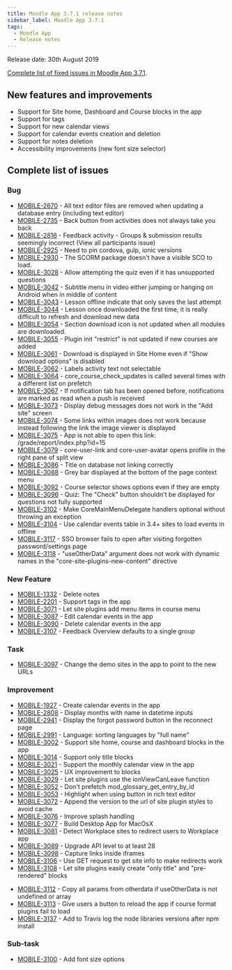 ```yaml
---
title: Moodle App 3.7.1 release notes
sidebar_label: Moodle App 3.7.1
tags:
  - Moodle App
  - Release notes
---
```


Release date: 30th August 2019

[Complete list of fixed issues in Moodle App 3.7.1](https://moodle.atlassian.net/jira/secure/ReleaseNote.jspa?projectId=10070&version=16770).

## New features and improvements

- Support for Site home, Dashboard and Course blocks in the app
- Support for tags
- Support for new calendar views
- Support for calendar events creation and deletion
- Support for notes deletion
- Accessibility improvements (new font size selector)

## Complete list of issues

### Bug

- [MOBILE-2670](https://moodle.atlassian.net/browse/MOBILE-2670) - All text editor files are removed when updating a database entry (including text editor)
- [MOBILE-2735](https://moodle.atlassian.net/browse/MOBILE-2735) - Back button from activities does not always take you back
- [MOBILE-2816](https://moodle.atlassian.net/browse/MOBILE-2816) - Feedback activity - Groups & submission results seemingly incorrect (View all participants issue)
- [MOBILE-2925](https://moodle.atlassian.net/browse/MOBILE-2925) - Need to pin cordova, gulp, ionic versions
- [MOBILE-2930](https://moodle.atlassian.net/browse/MOBILE-2930) - The SCORM package doesn't have a visible SCO to load.
- [MOBILE-3028](https://moodle.atlassian.net/browse/MOBILE-3028) - Allow attempting the quiz even if it has unsupported questions
- [MOBILE-3042](https://moodle.atlassian.net/browse/MOBILE-3042) - Subtitle menu in video either jumping or hanging on Android when in middle of content
- [MOBILE-3043](https://moodle.atlassian.net/browse/MOBILE-3043) - Lesson offline indicate that only saves the last attempt
- [MOBILE-3044](https://moodle.atlassian.net/browse/MOBILE-3044) - Lesson once downloaded the first time, it is really difficult to refresh and download new data
- [MOBILE-3054](https://moodle.atlassian.net/browse/MOBILE-3054) - Section download icon is not updated when all modules are downloaded.
- [MOBILE-3055](https://moodle.atlassian.net/browse/MOBILE-3055) - Plugin init "restrict" is not updated if new courses are added
- [MOBILE-3061](https://moodle.atlassian.net/browse/MOBILE-3061) - Download is displayed in Site Home even if "Show download options" is disabled
- [MOBILE-3062](https://moodle.atlassian.net/browse/MOBILE-3062) - Labels activity text not selectable
- [MOBILE-3064](https://moodle.atlassian.net/browse/MOBILE-3064) - core_course_check_updates is called several times with a different list on prefetch
- [MOBILE-3067](https://moodle.atlassian.net/browse/MOBILE-3067) - If notification tab has been opened before, notifications are marked as read when a push is received
- [MOBILE-3073](https://moodle.atlassian.net/browse/MOBILE-3073) - Display debug messages does not work in the "Add site" screen
- [MOBILE-3074](https://moodle.atlassian.net/browse/MOBILE-3074) - Some links within images does not work because instead following the link the image viewer is displayed
- [MOBILE-3075](https://moodle.atlassian.net/browse/MOBILE-3075) - App is not able to open this link: /grade/report/index.php?id=15
- [MOBILE-3079](https://moodle.atlassian.net/browse/MOBILE-3079) - core-user-link and core-user-avatar opens profile in the right pane of split view
- [MOBILE-3086](https://moodle.atlassian.net/browse/MOBILE-3086) - Title on database not linking correctly
- [MOBILE-3088](https://moodle.atlassian.net/browse/MOBILE-3088) - Grey bar displayed at the bottom of the page context menu
- [MOBILE-3092](https://moodle.atlassian.net/browse/MOBILE-3092) - Course selector shows options even if they are empty
- [MOBILE-3096](https://moodle.atlassian.net/browse/MOBILE-3096) - Quiz: The "Check" button shouldn't be displayed for questions not fully supported
- [MOBILE-3102](https://moodle.atlassian.net/browse/MOBILE-3102) - Make CoreMainMenuDelegate handlers optional without throwing an exception
- [MOBILE-3104](https://moodle.atlassian.net/browse/MOBILE-3104) - Use calendar events table in 3.4+ sites to load events in offline
- [MOBILE-3117](https://moodle.atlassian.net/browse/MOBILE-3117) - SSO browser fails to open after visiting forgotten password/settings page
- [MOBILE-3118](https://moodle.atlassian.net/browse/MOBILE-3118) - "useOtherData" argument does not work with dynamic names in the "core-site-plugins-new-content" directive

### New Feature

- [MOBILE-1332](https://moodle.atlassian.net/browse/MOBILE-1332) - Delete notes
- [MOBILE-2201](https://moodle.atlassian.net/browse/MOBILE-2201) - Support tags in the app
- [MOBILE-3071](https://moodle.atlassian.net/browse/MOBILE-3071) - Let site plugins add menu items in course menu
- [MOBILE-3087](https://moodle.atlassian.net/browse/MOBILE-3087) - Edit calendar events in the app
- [MOBILE-3090](https://moodle.atlassian.net/browse/MOBILE-3090) - Delete calendar events in the app
- [MOBILE-3107](https://moodle.atlassian.net/browse/MOBILE-3107) - Feedback Overview defaults to a single group

### Task

- [MOBILE-3097](https://moodle.atlassian.net/browse/MOBILE-3097) - Change the demo sites in the app to point to the new URLs

### Improvement

- [MOBILE-1927](https://moodle.atlassian.net/browse/MOBILE-1927) - Create calendar events in the app
- [MOBILE-2808](https://moodle.atlassian.net/browse/MOBILE-2808) - Display months with name in datetime inputs
- [MOBILE-2941](https://moodle.atlassian.net/browse/MOBILE-2941) - Display the forgot password button in the reconnect page
- [MOBILE-2991](https://moodle.atlassian.net/browse/MOBILE-2991) - Language: sorting languages by "full name"
- [MOBILE-3002](https://moodle.atlassian.net/browse/MOBILE-3002) - Support site home, course and dashboard blocks in the app
- [MOBILE-3014](https://moodle.atlassian.net/browse/MOBILE-3014) - Support only title blocks
- [MOBILE-3021](https://moodle.atlassian.net/browse/MOBILE-3021) - Support the monthly calendar view in the app
- [MOBILE-3025](https://moodle.atlassian.net/browse/MOBILE-3025) - UX improvement to blocks
- [MOBILE-3029](https://moodle.atlassian.net/browse/MOBILE-3029) - Let site plugins use the ionViewCanLeave function
- [MOBILE-3052](https://moodle.atlassian.net/browse/MOBILE-3052) - Don't prefetch mod_glossary_get_entry_by_id
- [MOBILE-3053](https://moodle.atlassian.net/browse/MOBILE-3053) - Highlight when using button in rich text editor
- [MOBILE-3072](https://moodle.atlassian.net/browse/MOBILE-3072) - Append the version to the url of site plugin styles to avoid cache
- [MOBILE-3076](https://moodle.atlassian.net/browse/MOBILE-3076) - Improve splash handling
- [MOBILE-3077](https://moodle.atlassian.net/browse/MOBILE-3077) - Build Desktop App for MacOsX
- [MOBILE-3081](https://moodle.atlassian.net/browse/MOBILE-3081) - Detect Workplace sites to redirect users to Workplace app
- [MOBILE-3089](https://moodle.atlassian.net/browse/MOBILE-3089) - Upgrade API level to at least 28
- [MOBILE-3098](https://moodle.atlassian.net/browse/MOBILE-3098) - Capture links inside iframes
- [MOBILE-3106](https://moodle.atlassian.net/browse/MOBILE-3106) - Use GET request to get site info to make redirects work
- [MOBILE-3108](https://moodle.atlassian.net/browse/MOBILE-3108) - Let site plugins easily create "only title" and "pre-rendered" blocks
<!-- cspell:disable-next-line -->
- [MOBILE-3112](https://moodle.atlassian.net/browse/MOBILE-3112) - Copy all params from otherdata if useOtherData is not undefined or array
- [MOBILE-3113](https://moodle.atlassian.net/browse/MOBILE-3113) - Give users a button to reload the app if course format plugins fail to load
- [MOBILE-3137](https://moodle.atlassian.net/browse/MOBILE-3137) - Add to Travis log the node libraries versions after npm install

### Sub-task

- [MOBILE-3100](https://moodle.atlassian.net/browse/MOBILE-3100) - Add font size options
